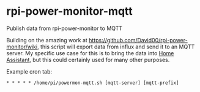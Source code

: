 # rpi-power-monitor-mqtt
Publish data from rpi-power-monitor to MQTT

Building on the amazing work at https://github.com/David00/rpi-power-monitor/wiki, this script will export data from influx and send it to an MQTT server. My specific use case for this is to bring the data into [Home Assistant](https://www.home-assistant.io/), but this could certainly used for many other purposes.

Example cron tab:

```
* * * * * /home/pi/powermon-mqtt.sh [mqtt-server] [mqtt-prefix]
```
